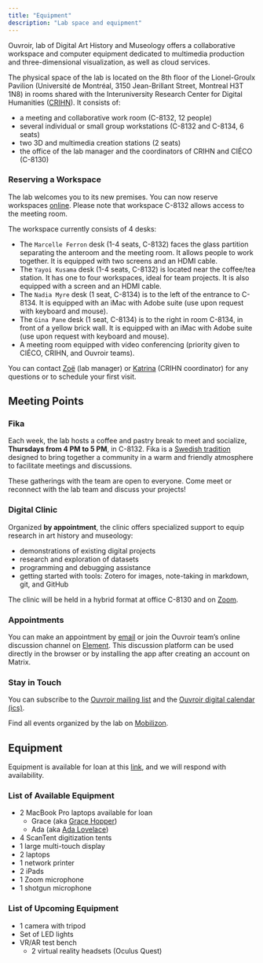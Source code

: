 ```yaml
---
title: "Equipment"
description: "Lab space and equipment"
---
```


Ouvroir, lab of Digital Art History and Museology offers a collaborative workspace and computer equipment dedicated to multimedia production and three-dimensional visualization, as well as cloud services.

The physical space of the lab is located on the 8th floor of the Lionel-Groulx Pavilion (Université de Montréal, 3150 Jean-Brillant Street, Montreal H3T 1N8) in rooms shared with the Interuniversity Research Center for Digital Humanities ([CRIHN](https://www.crihn.org)). It consists of:

- a meeting and collaborative work room (C-8132, 12 people)
- several individual or small group workstations (C-8132 and C-8134, 6 seats)
- two 3D and multimedia creation stations (2 seats)
- the office of the lab manager and the coordinators of CRIHN and CIÉCO (C-8130)

### Reserving a Workspace

The lab welcomes you to its new premises. You can now reserve workspaces [online](https://docs.google.com/spreadsheets/d/1eyWN2qtfXiWGzQESRjXJAXzpsEp5Cc756iMJHbkQsIU/edit?gid=2106540977#gid=2106540977). Please note that workspace C-8132 allows access to the meeting room.

The workspace currently consists of 4 desks:

- The `Marcelle Ferron` desk (1-4 seats, C-8132) faces the glass partition separating the anteroom and the meeting room. It allows people to work together. It is equipped with two screens and an HDMI cable.
- The `Yayoi Kusama` desk (1-4 seats, C-8132) is located near the coffee/tea station. It has one to four workspaces, ideal for team projects. It is also equipped with a screen and an HDMI cable.
- The `Nadia Myre` desk (1 seat, C-8134) is to the left of the entrance to C-8134. It is equipped with an iMac with Adobe suite (use upon request with keyboard and mouse).
- The `Gina Pane` desk (1 seat, C-8134) is to the right in room C-8134, in front of a yellow brick wall. It is equipped with an iMac with Adobe suite (use upon request with keyboard and mouse).
- A meeting room equipped with video conferencing (priority given to CIÉCO, CRIHN, and Ouvroir teams).

You can contact [Zoë](mailto:ouvroir@umontreal.ca) (lab manager) or [Katrina](mailto:giulia.ferretti@umontreal.ca) (CRIHN coordinator) for any questions or to schedule your first visit.

## Meeting Points

### Fika

Each week, the lab hosts a coffee and pastry break to meet and socialize, **Thursdays from 4 PM to 5 PM**, in C-8132. Fika is a [Swedish tradition](https://www.swedishfood.com/fika) designed to bring together a community in a warm and friendly atmosphere to facilitate meetings and discussions.

These gatherings with the team are open to everyone. Come meet or reconnect with the lab team and discuss your projects!

### Digital Clinic

Organized **by appointment**, the clinic offers specialized support to equip research in art history and museology:

- demonstrations of existing digital projects
- research and exploration of datasets
- programming and debugging assistance
- getting started with tools: Zotero for images, note-taking in markdown, git, and GitHub

The clinic will be held in a hybrid format at office C-8130 and on [Zoom](https://umontreal.zoom.us/j/82480661654?pwd=cUlzb09hZ3lkd2UvcmpPbTdmQkZBQT09).

### Appointments

You can make an appointment by [email](mailto:ouvroir@umontreal.ca) or join the Ouvroir team’s online discussion channel on [Element](https://matrix.to/#/!AaxspHhzNUgFJpDKTr:matrix.org?via=matrix.org). This discussion platform can be used directly in the browser or by installing the app after creating an account on Matrix.

### Stay in Touch

You can subscribe to the [Ouvroir mailing list](https://listes.umontreal.ca/wws/subscribe/ouvroir/) and the [Ouvroir digital calendar (ics)](https://outlook.office365.com/owa/calendar/00612925e3e44352a2fecda3cc840ee0@umontreal.ca/c2e6e5f6a7264c3b99fb9f6ef3f69b617923860242817213963/calendar.ics).

Find all events organized by the lab on [Mobilizon](https://mobilizon.fr/@ouvroir_lab/events/).

## Equipment

Equipment is available for loan at this [link](https://docs.google.com/forms/d/e/1FAIpQLSfHke6ionjNqTVXuHP98XDta5GFmk22yGTfz9ZDUKn4G7Ue6Q/viewform), and we will respond with availability.

### List of Available Equipment

- 2 MacBook Pro laptops available for loan
  - Grace (aka [Grace Hopper](https://en.wikipedia.org/wiki/Grace_Hopper))
  - Ada (aka [Ada Lovelace](https://en.wikipedia.org/wiki/Ada_Lovelace))
- 4 ScanTent digitization tents
- 1 large multi-touch display
- 2 laptops
- 1 network printer
- 2 iPads
- 1 Zoom microphone
- 1 shotgun microphone

### List of Upcoming Equipment

- 1 camera with tripod
- Set of LED lights
- VR/AR test bench
  - 2 virtual reality headsets (Oculus Quest)
